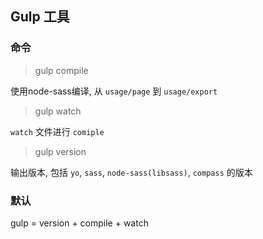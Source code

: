 ## Gulp 工具

### 命令

> gulp compile

使用node-sass编译, 从 `usage/page` 到 `usage/export`

> gulp watch

`watch` 文件进行 `comiple`

> gulp version

输出版本, 包括 `yo`, `sass`, `node-sass(libsass)`, `compass` 的版本

### 默认

gulp = version + compile + watch

